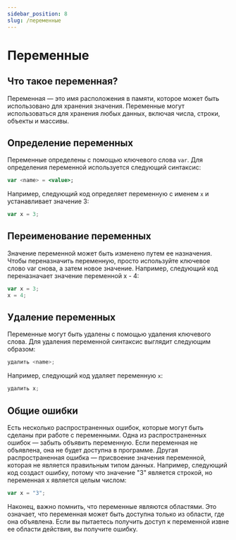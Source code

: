 ```yaml
---
sidebar_position: 8
slug: /переменные
---
```


# Переменные


## Что такое переменная?

Переменная — это имя расположения в памяти, которое может быть использовано для хранения значения. Переменные могут использоваться для хранения любых данных, включая числа, строки, объекты и массивы.

## Определение переменных

Переменные определены с помощью ключевого слова `var`. Для определения переменной используется следующий синтаксис:

```jsx
var <name> = <value>;
```

Например, следующий код определяет переменную с именем `x` и устанавливает значение 3:
```jsx
var x = 3;
```

## Переименование переменных
Значение переменной может быть изменено путем ее назначения. Чтобы переназначить переменную, просто используйте ключевое слово var снова, а затем новое значение. Например, следующий код переназначает значение переменной x - 4:
```jsx
var x = 3;
x = 4;
```

## Удаление переменных
Переменные могут быть удалены с помощью удаления ключевого слова. Для удаления переменной синтаксис выглядит следующим образом:
```jsx
удалить <name>;
```

Например, следующий код удаляет переменную `x`:

```jsx
удалить x;
```

## Общие ошибки

Есть несколько распространенных ошибок, которые могут быть сделаны при работе с переменными. Одна из распространенных ошибок — забыть объявить переменную. Если переменная не объявлена, она не будет доступна в программе. Другая распространенная ошибка — присвоение значения переменной, которая не является правильным типом данных. Например, следующий код создаст ошибку, потому что значение "3" является строкой, но переменная x является целым числом:

```jsx
var x = "3";
```

Наконец, важно помнить, что переменные являются областями. Это означает, что переменная может быть доступна только из области, где она объявлена. Если вы пытаетесь получить доступ к переменной извне ее области действия, вы получите ошибку.